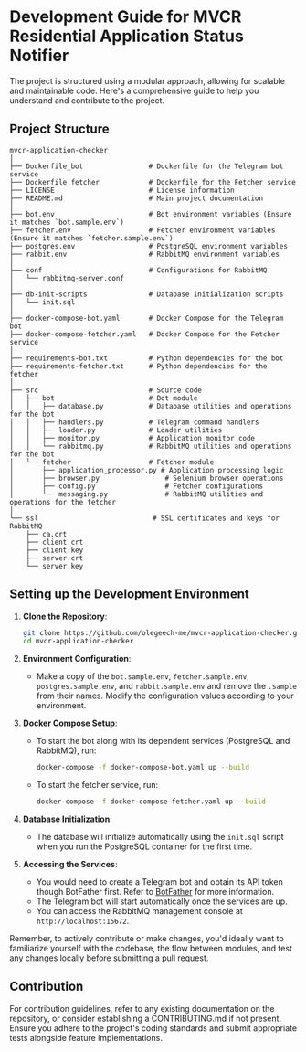 # Development Guide for MVCR Residential Application Status Notifier

The project is structured using a modular approach, allowing for scalable and maintainable code. Here's a comprehensive guide to help you understand and contribute to the project.

## Project Structure

```plaintext
mvcr-application-checker
│
├── Dockerfile_bot                # Dockerfile for the Telegram bot service
├── Dockerfile_fetcher            # Dockerfile for the Fetcher service
├── LICENSE                       # License information
├── README.md                     # Main project documentation
│
├── bot.env                       # Bot environment variables (Ensure it matches `bot.sample.env`)
├── fetcher.env                   # Fetcher environment variables (Ensure it matches `fetcher.sample.env`)
├── postgres.env                  # PostgreSQL environment variables
├── rabbit.env                    # RabbitMQ environment variables
│
├── conf                          # Configurations for RabbitMQ
│   └── rabbitmq-server.conf
│
├── db-init-scripts               # Database initialization scripts
│   └── init.sql
│
├── docker-compose-bot.yaml       # Docker Compose for the Telegram bot
├── docker-compose-fetcher.yaml   # Docker Compose for the Fetcher service
│
├── requirements-bot.txt          # Python dependencies for the bot
├── requirements-fetcher.txt      # Python dependencies for the fetcher
│
├── src                           # Source code
│   ├── bot                       # Bot module
│   │   ├── database.py           # Database utilities and operations for the bot
│   │   ├── handlers.py           # Telegram command handlers
│   │   ├── loader.py             # Loader utilities
│   │   ├── monitor.py            # Application monitor code
│   │   └── rabbitmq.py           # RabbitMQ utilities and operations for the bot
│   └── fetcher                   # Fetcher module
│       ├── application_processor.py # Application processing logic
│       ├── browser.py                # Selenium browser operations
│       ├── config.py                 # Fetcher configurations
│       └── messaging.py              # RabbitMQ utilities and operations for the fetcher
│
└── ssl                            # SSL certificates and keys for RabbitMQ
    ├── ca.crt
    ├── client.crt
    ├── client.key
    ├── server.crt
    └── server.key
```

## Setting up the Development Environment

1. **Clone the Repository**:

   ```bash
   git clone https://github.com/olegeech-me/mvcr-application-checker.git mvcr-application-checker
   cd mvcr-application-checker
   ```

2. **Environment Configuration**:
   - Make a copy of the `bot.sample.env`, `fetcher.sample.env`, `postgres.sample.env`, and `rabbit.sample.env` and remove the `.sample` from their names. Modify the configuration values according to your environment.

3. **Docker Compose Setup**:
   - To start the bot along with its dependent services (PostgreSQL and RabbitMQ), run:

     ```bash
     docker-compose -f docker-compose-bot.yaml up --build
     ```

   - To start the fetcher service, run:

     ```bash
     docker-compose -f docker-compose-fetcher.yaml up --build
     ```

4. **Database Initialization**:
   - The database will initialize automatically using the `init.sql` script when you run the PostgreSQL container for the first time.

5. **Accessing the Services**:
   - You would need to create a Telegram bot and obtain its API token though BotFather first. Refer to [BotFather](https://telegram.me/BotFather) for more information.
   - The Telegram bot will start automatically once the services are up.
   - You can access the RabbitMQ management console at `http://localhost:15672`.

Remember, to actively contribute or make changes, you'd ideally want to familiarize yourself with the codebase, the flow between modules, and test any changes locally before submitting a pull request.

## Contribution

For contribution guidelines, refer to any existing documentation on the repository, or consider establishing a CONTRIBUTING.md if not present. Ensure you adhere to the project's coding standards and submit appropriate tests alongside feature implementations.
